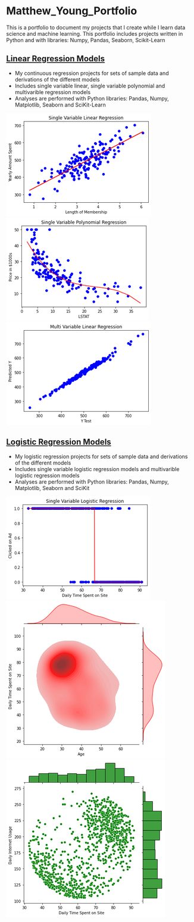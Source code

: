 # Matthew_Young_Portfolio
This is a portfolio to document my projects that I create while I learn data science and machine learning. This portfolio includes projects written in Python and with libraries: Numpy, Pandas, Seaborn, Scikit-Learn

## [Linear Regression Models](https://github.com/mbyoung99/Linear_Regressions)
* My continuous regression projects for sets of sample data and derivations of the different models
* Includes single variable linear, single variable polynomial and multivarible regression models
* Analyses are performed with Python libraries: Pandas, Numpy, Matplotlib, Seaborn and SciKit-Learn

![](/Images/LinearModelPlotSingleVar.png)
![](/Images/PolynomialModelPlotSingleVar.png)
![](/Images/LinearModelPlotMultiVar_.png)


## [Logistic Regression Models](https://github.com/mbyoung99/Logistic_Regressions)
* My logistic regression projects for sets of sample data and derivations of the different models
* Includes single variable logistic regression models and multivarible logistic regression models
* Analyses are performed with Python libraries: Pandas, Numpy, Matplotlib, Seaborn and SciKit

![](/Images/LogisticModelPlot_single_variable.png)
![](/Images/LogisticModelPlot_kde.png)
![](/Images/LogisticModelPlot_histogram.png)
